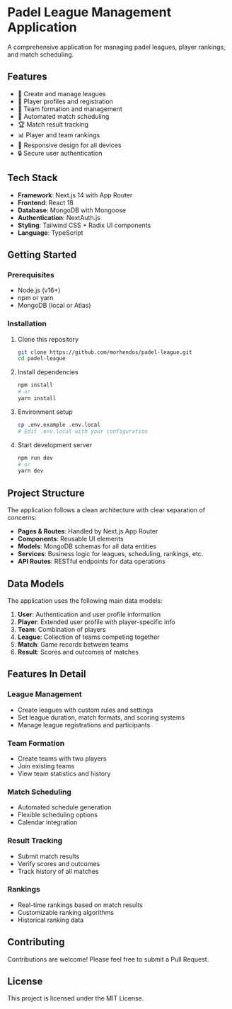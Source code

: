 # Padel League Management Application

A comprehensive application for managing padel leagues, player rankings, and match scheduling.

## Features

- 🏓 Create and manage leagues
- 👤 Player profiles and registration
- 🤝 Team formation and management
- 📅 Automated match scheduling
- 🏆 Match result tracking
- 📊 Player and team rankings
- 📱 Responsive design for all devices
- 🔒 Secure user authentication

## Tech Stack

- **Framework**: Next.js 14 with App Router
- **Frontend**: React 18
- **Database**: MongoDB with Mongoose
- **Authentication**: NextAuth.js
- **Styling**: Tailwind CSS + Radix UI components
- **Language**: TypeScript

## Getting Started

### Prerequisites

- Node.js (v16+)
- npm or yarn
- MongoDB (local or Atlas)

### Installation

1. Clone this repository

   ```bash
   git clone https://github.com/morhendos/padel-league.git
   cd padel-league
   ```

2. Install dependencies

   ```bash
   npm install
   # or
   yarn install
   ```

3. Environment setup

   ```bash
   cp .env.example .env.local
   # Edit .env.local with your configuration
   ```

4. Start development server

   ```bash
   npm run dev
   # or
   yarn dev
   ```

## Project Structure

The application follows a clean architecture with clear separation of concerns:

- **Pages & Routes**: Handled by Next.js App Router
- **Components**: Reusable UI elements 
- **Models**: MongoDB schemas for all data entities
- **Services**: Business logic for leagues, scheduling, rankings, etc.
- **API Routes**: RESTful endpoints for data operations

## Data Models

The application uses the following main data models:

1. **User**: Authentication and user profile information
2. **Player**: Extended user profile with player-specific info
3. **Team**: Combination of players
4. **League**: Collection of teams competing together
5. **Match**: Game records between teams
6. **Result**: Scores and outcomes of matches

## Features In Detail

### League Management
- Create leagues with custom rules and settings
- Set league duration, match formats, and scoring systems
- Manage league registrations and participants

### Team Formation
- Create teams with two players
- Join existing teams
- View team statistics and history

### Match Scheduling
- Automated schedule generation
- Flexible scheduling options
- Calendar integration

### Result Tracking
- Submit match results
- Verify scores and outcomes
- Track history of all matches

### Rankings
- Real-time rankings based on match results
- Customizable ranking algorithms
- Historical ranking data

## Contributing

Contributions are welcome! Please feel free to submit a Pull Request.

## License

This project is licensed under the MIT License.
